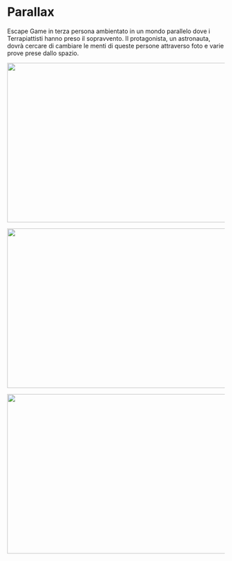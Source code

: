 # Parallax
Escape Game in terza persona ambientato in un mondo parallelo dove i Terrapiattisti hanno preso il sopravvento. Il protagonista, un astronauta, dovrà cercare di cambiare le menti di queste persone attraverso foto e varie prove prese dallo spazio.

<img align="center" src="https://media.giphy.com/media/eiLnOxBQYCLhArzMYA/giphy.gif" width="800" height="370" />
<p style="text-align:center;"><img src="https://media.giphy.com/media/eiLnOxBQYCLhArzMYA/giphy.gif" width="800" height="370" /></p>
<p align="center">
  <img width="800" height="370" src="https://media.giphy.com/media/eiLnOxBQYCLhArzMYA/giphy.gif">
</p>
